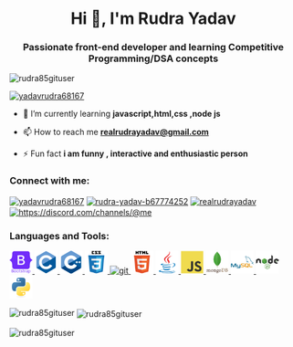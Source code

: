 <h1 align="center">Hi 👋, I'm Rudra Yadav</h1>
<h3 align="center">Passionate front-end developer and learning Competitive Programming/DSA concepts </h3>

<p align="left"> <img src="https://komarev.com/ghpvc/?username=rudra85gituser&label=Profile%20views&color=0e75b6&style=flat" alt="rudra85gituser" /> </p>

<p align="left"> <a href="https://twitter.com/yadavrudra68167" target="blank"><img src="https://img.shields.io/twitter/follow/yadavrudra68167?logo=twitter&style=for-the-badge" alt="yadavrudra68167" /></a> </p>

- 🌱 I’m currently learning **javascript,html,css ,node js**

- 📫 How to reach me **realrudrayadav@gmail.com**

- ⚡ Fun fact **i am funny , interactive and enthusiastic person**

<h3 align="left">Connect with me:</h3>
<p align="left">
<a href="https://twitter.com/yadavrudra68167" target="blank"><img align="center" src="https://raw.githubusercontent.com/rahuldkjain/github-profile-readme-generator/master/src/images/icons/Social/twitter.svg" alt="yadavrudra68167" height="30" width="40" /></a>
<a href="https://linkedin.com/in/rudra-yadav-b67774252" target="blank"><img align="center" src="https://raw.githubusercontent.com/rahuldkjain/github-profile-readme-generator/master/src/images/icons/Social/linked-in-alt.svg" alt="rudra-yadav-b67774252" height="30" width="40" /></a>
<a href="https://instagram.com/realrudrayadav" target="blank"><img align="center" src="https://raw.githubusercontent.com/rahuldkjain/github-profile-readme-generator/master/src/images/icons/Social/instagram.svg" alt="realrudrayadav" height="30" width="40" /></a>
<a href="https://discord.gg/https://discord.com/channels/@me" target="blank"><img align="center" src="https://raw.githubusercontent.com/rahuldkjain/github-profile-readme-generator/master/src/images/icons/Social/discord.svg" alt="https://discord.com/channels/@me" height="30" width="40" /></a>
</p>

<h3 align="left">Languages and Tools:</h3>
<p align="left"> <a href="https://getbootstrap.com" target="_blank" rel="noreferrer"> <img src="https://raw.githubusercontent.com/devicons/devicon/master/icons/bootstrap/bootstrap-plain-wordmark.svg" alt="bootstrap" width="40" height="40"/> </a> <a href="https://www.cprogramming.com/" target="_blank" rel="noreferrer"> <img src="https://raw.githubusercontent.com/devicons/devicon/master/icons/c/c-original.svg" alt="c" width="40" height="40"/> </a> <a href="https://www.w3schools.com/cpp/" target="_blank" rel="noreferrer"> <img src="https://raw.githubusercontent.com/devicons/devicon/master/icons/cplusplus/cplusplus-original.svg" alt="cplusplus" width="40" height="40"/> </a> <a href="https://www.w3schools.com/css/" target="_blank" rel="noreferrer"> <img src="https://raw.githubusercontent.com/devicons/devicon/master/icons/css3/css3-original-wordmark.svg" alt="css3" width="40" height="40"/> </a> <a href="https://git-scm.com/" target="_blank" rel="noreferrer"> <img src="https://www.vectorlogo.zone/logos/git-scm/git-scm-icon.svg" alt="git" width="40" height="40"/> </a> <a href="https://www.w3.org/html/" target="_blank" rel="noreferrer"> <img src="https://raw.githubusercontent.com/devicons/devicon/master/icons/html5/html5-original-wordmark.svg" alt="html5" width="40" height="40"/> </a> <a href="https://www.java.com" target="_blank" rel="noreferrer"> <img src="https://raw.githubusercontent.com/devicons/devicon/master/icons/java/java-original.svg" alt="java" width="40" height="40"/> </a> <a href="https://developer.mozilla.org/en-US/docs/Web/JavaScript" target="_blank" rel="noreferrer"> <img src="https://raw.githubusercontent.com/devicons/devicon/master/icons/javascript/javascript-original.svg" alt="javascript" width="40" height="40"/> </a> <a href="https://www.mongodb.com/" target="_blank" rel="noreferrer"> <img src="https://raw.githubusercontent.com/devicons/devicon/master/icons/mongodb/mongodb-original-wordmark.svg" alt="mongodb" width="40" height="40"/> </a> <a href="https://www.mysql.com/" target="_blank" rel="noreferrer"> <img src="https://raw.githubusercontent.com/devicons/devicon/master/icons/mysql/mysql-original-wordmark.svg" alt="mysql" width="40" height="40"/> </a> <a href="https://nodejs.org" target="_blank" rel="noreferrer"> <img src="https://raw.githubusercontent.com/devicons/devicon/master/icons/nodejs/nodejs-original-wordmark.svg" alt="nodejs" width="40" height="40"/> </a> <a href="https://www.python.org" target="_blank" rel="noreferrer"> <img src="https://raw.githubusercontent.com/devicons/devicon/master/icons/python/python-original.svg" alt="python" width="40" height="40"/> </a> </p>

<p><img align="left" src="https://github-readme-stats.vercel.app/api/top-langs?username=rudra85gituser&show_icons=true&locale=en&layout=compact" alt="rudra85gituser" /></p>

<p>&nbsp;<img align="center" src="https://github-readme-stats.vercel.app/api?username=rudra85gituser&show_icons=true&locale=en" alt="rudra85gituser" /></p>

<p><img align="center" src="https://github-readme-streak-stats.herokuapp.com/?user=rudra85gituser&" alt="rudra85gituser" /></p>
